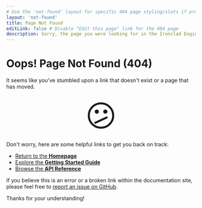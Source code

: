 ```yaml
---
# Use the 'not-found' layout for specific 404 page styling/slots if provided by the theme.
layout: 'not-found'
title: Page Not Found
editLink: false # Disable "Edit this page" link for the 404 page
description: Sorry, the page you were looking for in the Ironclad Engine documentation could not be found.
---
```


# Oops! Page Not Found (404)

It seems like you've stumbled upon a link that doesn't exist or a page that has moved.

<div style="font-size: 5rem; margin: 20px 0; text-align: center;">😕</div>

Don't worry, here are some helpful links to get you back on track:

* [Return to the **Homepage**](/)
* [Explore the **Getting Started Guide**](/guide/getting-started.md)
* [Browse the **API Reference**](/api/)

If you believe this is an error or a broken link within the documentation site, please feel free to [report an issue on GitHub](https://github.com/TyNorth/ironclad-engine/issues).

Thanks for your understanding!
